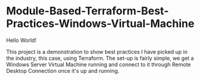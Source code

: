 ﻿# Module-Based-Terraform-Best-Practices-Windows-Virtual-Machine

Hello World!

This project is a demonstration to show best practices I have picked up in the industry, this case, using Terraform. The set-up is fairly simple, we get a Windows Server Virtual Machine running and connect to it through Remote Desktop Connection once it's up and running.
